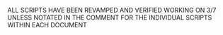ALL SCRIPTS HAVE BEEN REVAMPED AND VERIFIED WORKING ON 3/7 UNLESS NOTATED IN THE COMMENT FOR THE INDIVIDUAL SCRIPTS WITHIN EACH DOCUMENT
